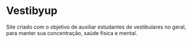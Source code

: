 # Vestibyup
Site criado com o objetivo de auxiliar estudantes de vestibulares no geral, para manter sua concentração, saúde física e mental.
